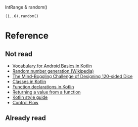 IntRange & random()
```
(1..6).random()
```


# Reference
## Not read
- [Vocabulary for Android Basics in Kotlin](https://developer.android.com/codelabs/basic-android-kotlin-training-vocab/#0)
- [Random number generation (Wikipedia)](https://en.wikipedia.org/wiki/Random_number_generation#Practical_applications_and_uses)
- [The Mind-Boggling Challenge of Designing 120-sided Dice](https://www.wired.com/2016/05/mathematical-challenge-of-designing-the-worlds-most-complex-120-sided-dice/)
- [Classes in Kotlin](https://play.kotlinlang.org/byExample/01_introduction/05_Classes)
- [Function declarations in Kotlin](https://kotlinlang.org/docs/reference/functions.html#function-declarations)
- [Returning a value from a function](https://kotlinlang.org/docs/reference/basic-syntax.html#defining-functions)
- [Kotlin style guide](https://developer.android.com/kotlin/style-guide)
- [Control Flow](https://kotlinlang.org/docs/reference/control-flow.html)

## Already read
